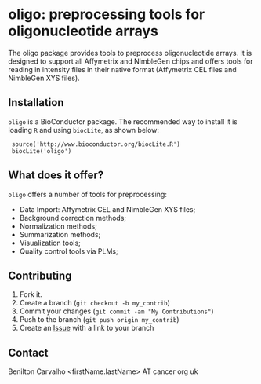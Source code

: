 oligo: preprocessing tools for oligonucleotide arrays
=====================================================

The oligo package provides tools to preprocess oligonucleotide
arrays. It is designed to support all Affymetrix and NimbleGen chips and
offers tools for reading in intensity files in their native format
(Affymetrix CEL files and NimbleGen XYS files).

Installation
------------

`oligo` is a BioConductor package. The recommended way to install it is
loading `R` and using `biocLite`, as shown below:

     source('http://www.bioconductor.org/biocLite.R')
     biocLite('oligo')

What does it offer?
-------------------

`oligo` offers a number of tools for preprocessing:

* Data Import: Affymetrix CEL and NimbleGen XYS files;
* Background correction methods;
* Normalization methods;
* Summarization methods;
* Visualization tools;
* Quality control tools via PLMs;

Contributing
------------

1. Fork it.
2. Create a branch (`git checkout -b my_contrib`)
3. Commit your changes (`git commit -am "My Contributions"`)
4. Push to the branch (`git push origin my_contrib`)
5. Create an [Issue][1] with a link to your branch


Contact
-------

Benilton Carvalho
<firstName.lastName> AT cancer <dot> org <dot> uk

[1]: http://github.com/benilton/oligo/issues
